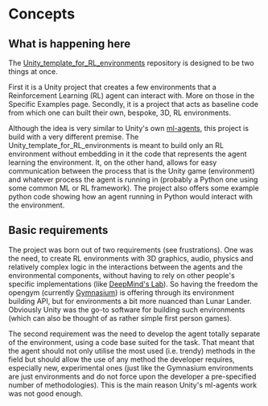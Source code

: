 Concepts
=========


What is happening here
----------------------

The [Unity_template_for_RL_environments](https://github.com/TransferLearningInBrainsAndAgents/Unity_template_for_RL_environments)
repository is designed to be two things at once. 

First it is a Unity project that creates a few environments that a Reinforcement Learning (RL) agent can interact with.
More on those in the Specific Examples page.
Secondly, it is a project that acts as baseline code from which one can built their own, bespoke, 3D, RL environments.


Although the idea is very similar to Unity's own [ml-agents](https://github.com/Unity-Technologies/ml-agents), this
project is build with a very different premise. The Unity_template_for_RL_environments is meant to build only an RL
environment without embedding in it the code that represents the agent learning the environment. It, on the other hand,
allows for easy communication between the process that is the Unity game (environment) and whatever process the agent 
is running in (probably a Python one using some common ML or RL framework). The project also offers some example python
code showing how an agent running in Python would interact with the environment.

Basic requirements
------------------
The project was born out of two requirements (see frustrations). One was the need, to create RL environments with 3D 
graphics, audio, physics and relatively complex logic in the interactions between the agents and the environmental 
components, without having to rely on other people's specific implementations 
(like [DeepMind's Lab](https://github.com/deepmind/lab)). So having the freedom the opengym (currently 
[Gymnasium](https://github.com/Farama-Foundation/Gymnasium)) is 
offering through its environment building API, but for environments a bit more nuanced than Lunar Lander. 
Obviously Unity was the go-to software for building such environments (which can also be thought of as rather simple
first person games).

The second requirement was the need to develop the agent totally separate of the environment, using a code base suited 
for the task. That meant that the agent should not only utilise the most used (i.e. trendy) methods in the field but 
should allow the use of any method the developer requires, especially new, experimental ones (just like the Gymnasium 
environments are just environments and do not force upon the  developer a pre-specified number of methodologies). 
This is the main reason Unity's ml-agents work was not good enough. 
